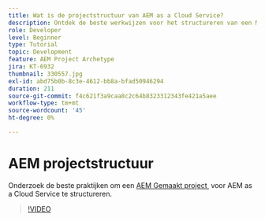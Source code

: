 ```yaml
---
title: Wat is de projectstructuur van AEM as a Cloud Service?
description: Ontdek de beste werkwijzen voor het structureren van een Maven-project voor AEM as a Cloud Service.
role: Developer
level: Beginner
type: Tutorial
topic: Development
feature: AEM Project Archetype
jira: KT-6932
thumbnail: 330557.jpg
exl-id: abd75b0b-8c3e-4612-bb8a-bfad50946294
duration: 211
source-git-commit: f4c621f3a9caa8c2c64b8323312343fe421a5aee
workflow-type: tm+mt
source-wordcount: '45'
ht-degree: 0%

---
```


# AEM projectstructuur

Onderzoek de beste praktijken om een [&#x200B; AEM Gemaakt project &#x200B;](https://experienceleague.adobe.com/docs/experience-manager-cloud-service/implementing/developing/aem-project-content-package-structure.html?lang=nl-NL#developing) voor AEM as a Cloud Service te structureren.

>[!VIDEO](https://video.tv.adobe.com/v/330557?quality=12&learn=on)
